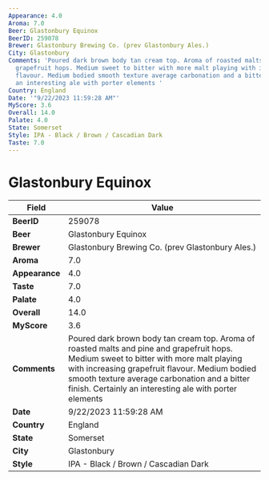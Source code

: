 ```yaml
---
Appearance: 4.0
Aroma: 7.0
Beer: Glastonbury Equinox
BeerID: 259078
Brewer: Glastonbury Brewing Co. (prev Glastonbury Ales.)
City: Glastonbury
Comments: 'Poured dark brown body tan cream top. Aroma of roasted malts and pine and
  grapefruit hops. Medium sweet to bitter with more malt playing with increasing grapefruit
  flavour. Medium bodied smooth texture average carbonation and a bitter finish. Certainly
  an interesting ale with porter elements '
Country: England
Date: '"9/22/2023 11:59:28 AM"'
MyScore: 3.6
Overall: 14.0
Palate: 4.0
State: Somerset
Style: IPA - Black / Brown / Cascadian Dark
Taste: 7.0
---
```


# Glastonbury Equinox

| Field         | Value |
|---------------|-------|
| **BeerID** | 259078 |
| **Beer** | Glastonbury Equinox |
| **Brewer** | Glastonbury Brewing Co. (prev Glastonbury Ales.) |
| **Aroma** | 7.0 |
| **Appearance** | 4.0 |
| **Taste** | 7.0 |
| **Palate** | 4.0 |
| **Overall** | 14.0 |
| **MyScore** | 3.6 |
| **Comments** | Poured dark brown body tan cream top. Aroma of roasted malts and pine and grapefruit hops. Medium sweet to bitter with more malt playing with increasing grapefruit flavour. Medium bodied smooth texture average carbonation and a bitter finish. Certainly an interesting ale with porter elements  |
| **Date** | 9/22/2023 11:59:28 AM |
| **Country** | England |
| **State** | Somerset |
| **City** | Glastonbury |
| **Style** | IPA - Black / Brown / Cascadian Dark |
